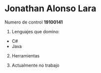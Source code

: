 # Jonathan Alonso Lara

Numero de control **19100141**

1. Lenguajes que domino:  
* C#
* Java

2. Herramientas 

3. Actualmente no trabajo
